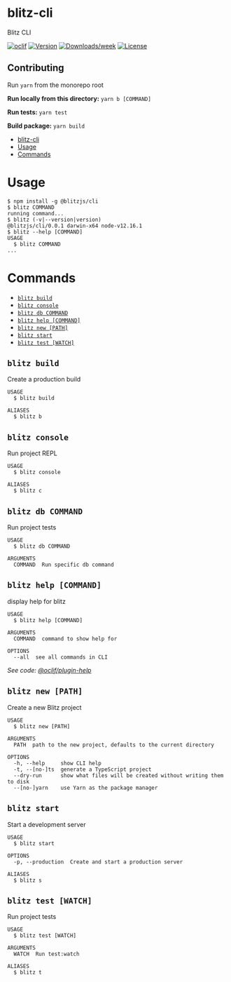# blitz-cli

Blitz CLI

[![oclif](https://img.shields.io/badge/cli-oclif-brightgreen.svg)](https://oclif.io)
[![Version](https://img.shields.io/npm/v/blitz-cli.svg)](https://npmjs.org/package/blitz-cli)
[![Downloads/week](https://img.shields.io/npm/dw/blitz-cli.svg)](https://npmjs.org/package/blitz-cli)
[![License](https://img.shields.io/npm/l/blitz-cli.svg)](https://github.com/mabadir/blitz-cli/blob/master/package.json)

## Contributing

Run `yarn` from the monorepo root

**Run locally from this directory:**
`yarn b [COMMAND]`

**Run tests:**
`yarn test`

**Build package:**
`yarn build`

<!-- toc -->

- [blitz-cli](#blitz-cli)
- [Usage](#usage)
- [Commands](#commands)
<!-- tocstop -->

# Usage

<!-- usage -->

```sh-session
$ npm install -g @blitzjs/cli
$ blitz COMMAND
running command...
$ blitz (-v|--version|version)
@blitzjs/cli/0.0.1 darwin-x64 node-v12.16.1
$ blitz --help [COMMAND]
USAGE
  $ blitz COMMAND
...
```

<!-- usagestop -->

# Commands

<!-- commands -->

- [`blitz build`](#blitz-build)
- [`blitz console`](#blitz-console)
- [`blitz db COMMAND`](#blitz-db-command)
- [`blitz help [COMMAND]`](#blitz-help-command)
- [`blitz new [PATH]`](#blitz-new-path)
- [`blitz start`](#blitz-start)
- [`blitz test [WATCH]`](#blitz-test-watch)

## `blitz build`

Create a production build

```
USAGE
  $ blitz build

ALIASES
  $ blitz b
```

## `blitz console`

Run project REPL

```
USAGE
  $ blitz console

ALIASES
  $ blitz c
```

## `blitz db COMMAND`

Run project tests

```
USAGE
  $ blitz db COMMAND

ARGUMENTS
  COMMAND  Run specific db command
```

## `blitz help [COMMAND]`

display help for blitz

```
USAGE
  $ blitz help [COMMAND]

ARGUMENTS
  COMMAND  command to show help for

OPTIONS
  --all  see all commands in CLI
```

_See code: [@oclif/plugin-help](https://github.com/oclif/plugin-help/blob/v2.2.3/src/commands/help.ts)_

## `blitz new [PATH]`

Create a new Blitz project

```
USAGE
  $ blitz new [PATH]

ARGUMENTS
  PATH  path to the new project, defaults to the current directory

OPTIONS
  -h, --help     show CLI help
  -t, --[no-]ts  generate a TypeScript project
  --dry-run      show what files will be created without writing them to disk
  --[no-]yarn    use Yarn as the package manager
```

## `blitz start`

Start a development server

```
USAGE
  $ blitz start

OPTIONS
  -p, --production  Create and start a production server

ALIASES
  $ blitz s
```

## `blitz test [WATCH]`

Run project tests

```
USAGE
  $ blitz test [WATCH]

ARGUMENTS
  WATCH  Run test:watch

ALIASES
  $ blitz t
```

<!-- commandsstop -->
